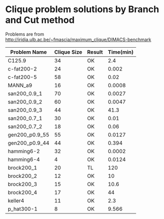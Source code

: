 
# Clique problem solutions by Branch and Cut method

Problems are from <http://iridia.ulb.ac.be/~fmascia/maximum_clique/DIMACS-benchmark>

| Problem Name   | Clique Size | Result | Time(min) |
|----------------|-------------|--------|-----------|
| C125.9         | 34          | OK     | 2.4       |
| c-fat200-2     | 24          | OK     | 0.002     |
| c-fat200-5     | 58          | OK     | 0.02      |
| MANN_a9        | 16          | OK     | 0.0008    |
| san200_0.9_1   | 70          | OK     | 0.0027    |
| san200_0.9_2   | 60          | OK     | 0.0047    |
| san200_0.9_3   | 44          | OK     | 41.3      |
| san200_0.7_1   | 30          | OK     | 0.01      |
| san200_0.7_2   | 18          | OK     | 0.06      |
| gen200_p0.9_55 | 55          | OK     | 0.0127    |
| gen200_p0.9_44 | 44          | OK     | 0.394     |
| hamming6-2     | 32          | OK     | 0.0002    |
| hamming6-4     | 4           | OK     | 0.0124    |
| brock200_1     | 20          | TL     | 120       |
| brock200_2     | 12          | OK     | 10        |
| brock200_3     | 15          | OK     | 10.6      |
| brock200_4     | 17          | OK     | 44        |
| keller4        | 11          | OK     | 2.3       |
| p_hat300-1     | 8           | OK     | 9.566     |